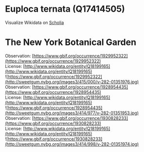 
Euploca ternata (Q17414505)
===========================
  
Visualize Wikidata on [Scholia](https://scholia.toolforge.org/taxon/Q17414505)
# The New York Botanical Garden
  
Observation: [https://www.gbif.org/occurrence/1929952322](https://www.gbif.org/occurrence/1929952322)  
License: [http://www.wikidata.org/entity/Q18199165](http://www.wikidata.org/entity/Q18199165)  
![https://www.gbif.org/occurrence/1929952322](http://sweetgum.nybg.org/images3/415/000/v-282-01351976.jpg)  
Observation: [https://www.gbif.org/occurrence/1928954435](https://www.gbif.org/occurrence/1928954435)  
License: [http://www.wikidata.org/entity/Q18199165](http://www.wikidata.org/entity/Q18199165)  
![https://www.gbif.org/occurrence/1928954435](http://sweetgum.nybg.org/images3/414/977/v-282-01351953.jpg)  
Observation: [https://www.gbif.org/occurrence/1930828233](https://www.gbif.org/occurrence/1930828233)  
License: [http://www.wikidata.org/entity/Q18199165](http://www.wikidata.org/entity/Q18199165)  
![https://www.gbif.org/occurrence/1930828233](http://sweetgum.nybg.org/images3/414/998/v-282-01351974.jpg)